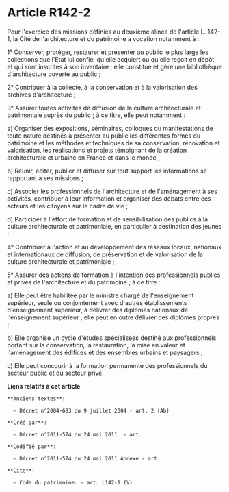 # Article R142-2

Pour l'exercice des missions définies au deuxième alinéa de l'article L. 142-1, la Cité de l'architecture et du patrimoine a
vocation notamment à : 

1° Conserver, protéger, restaurer et présenter au public le plus large les collections que l'Etat lui confie, qu'elle
acquiert ou qu'elle reçoit en dépôt, et qui sont inscrites à son inventaire ; elle constitue et gère une bibliothèque
d'architecture ouverte au public ; 

2° Contribuer à la collecte, à la conservation et à la valorisation des archives d'architecture ; 

3° Assurer toutes activités de diffusion de la culture architecturale et patrimoniale auprès du public ; à ce titre, elle
peut notamment : 

a) Organiser des expositions, séminaires, colloques ou manifestations de toute nature destinés à présenter au public les
différentes formes du patrimoine et les méthodes et techniques de sa conservation, rénovation et valorisation, les
réalisations et projets témoignant de la création architecturale et urbaine en France et dans le monde ; 

b) Réunir, éditer, publier et diffuser sur tout support les informations se rapportant à ses missions ; 

c) Associer les professionnels de l'architecture et de l'aménagement à ses activités, contribuer à leur information et
organiser des débats entre ces acteurs et les citoyens sur le cadre de vie ; 

d) Participer à l'effort de formation et de sensibilisation des publics à la culture architecturale et patrimoniale, en
particulier à destination des jeunes ; 

4° Contribuer à l'action et au développement des réseaux locaux, nationaux et internationaux de diffusion, de préservation et
de valorisation de la culture architecturale et patrimoniale ; 

5° Assurer des actions de formation à l'intention des professionnels publics et privés de l'architecture et du patrimoine ; à
ce titre : 

a) Elle peut être habilitée par le ministre chargé de l'enseignement supérieur, seule ou conjointement avec d'autres
établissements d'enseignement supérieur, à délivrer des diplômes nationaux de l'enseignement supérieur ; elle peut en outre
délivrer des diplômes propres ; 

b) Elle organise un cycle d'études spécialisées destiné aux professionnels portant sur la conservation, la restauration, la
mise en valeur et l'aménagement des édifices et des ensembles urbains et paysagers ; 

c) Elle peut concourir à la formation permanente des professionnels du secteur public et du secteur privé.

**Liens relatifs à cet article**

	**Anciens textes**:

	  - Décret n°2004-683 du 9 juillet 2004 - art. 2 (Ab)

	**Créé par**:

	  - Décret n°2011-574 du 24 mai 2011  - art.

	**Codifié par**:

	  - Décret n°2011-574 du 24 mai 2011 Annexe - art.

	**Cite**:

	  - Code du patrimoine. - art. L142-1 (V)

